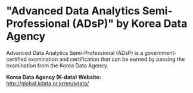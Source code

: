 # "Advanced Data Analytics Semi-Professional (ADsP)" by Korea Data Agency

Advanced Data Analytics Semi-Professional (ADsP) is a government-certified examination and certification that can be earned by passing the examination from the Korea Data Agency.

**Korea Data Agency (K-data) Website:**  
http://global.kdata.or.kr/en/kdata/
